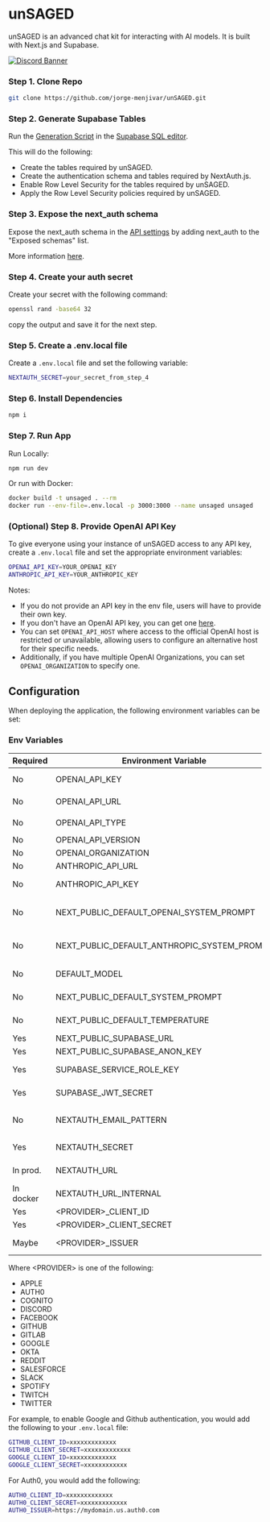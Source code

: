# unSAGED

unSAGED is an advanced chat kit for interacting with AI models. It is built with Next.js and Supabase.

<a href="https://discord.gg/rMH2acSEzq">
  <img src="https://discordapp.com/api/guilds/1124558062171209771/widget.png?style=banner2" alt="Discord Banner"/>
</a>

### Step 1. Clone Repo

```sh
git clone https://github.com/jorge-menjivar/unSAGED.git
```

### Step 2. Generate Supabase Tables

Run the [Generation Script](./GenerationScript.sql) in the [Supabase SQL editor](https://app.supabase.com/project/_/sql).

This will do the following:

- Create the tables required by unSAGED.
- Create the authentication schema and tables required by NextAuth.js.
- Enable Row Level Security for the tables required by unSAGED.
- Apply the Row Level Security policies required by unSAGED.

### Step 3. Expose the next_auth schema

Expose the next_auth schema in the [API settings](https://app.supabase.com/project/*/settings/api) by adding next_auth to the "Exposed schemas" list.

More information [here](https://authjs.dev/reference/adapter/supabase#expose-the-nextauth-schema-in-supabase).

### Step 4. Create your auth secret

Create your secret with the following command:

```sh
openssl rand -base64 32
```

copy the output and save it for the next step.

### Step 5. Create a .env.local file

Create a `.env.local` file and set the following variable:

```sh
NEXTAUTH_SECRET=your_secret_from_step_4
```

### Step 6. Install Dependencies

```sh
npm i
```

### Step 7. Run App

Run Locally:

```sh
npm run dev
```

Or run with Docker:

```sh
docker build -t unsaged . --rm
docker run --env-file=.env.local -p 3000:3000 --name unsaged unsaged
```

### (Optional) Step 8. Provide OpenAI API Key

To give everyone using your instance of unSAGED access to any API key, create a `.env.local` file and set the appropriate environment variables:

```sh
OPENAI_API_KEY=YOUR_OPENAI_KEY
ANTHROPIC_API_KEY=YOUR_ANTHROPIC_KEY

```

Notes:

- If you do not provide an API key in the env file, users will have to provide their own key.
- If you don't have an OpenAI API key, you can get one [here](https://platform.openai.com/account/api-keys).
- You can set `OPENAI_API_HOST` where access to the official OpenAI host is restricted or unavailable, allowing users to configure an alternative host for their specific needs.
- Additionally, if you have multiple OpenAI Organizations, you can set `OPENAI_ORGANIZATION` to specify one.

## Configuration

When deploying the application, the following environment variables can be set:

### Env Variables

| Required  | Environment Variable                        | Default value                                       | Description                                                                                                   |
| --------- | ------------------------------------------- | --------------------------------------------------- | ------------------------------------------------------------------------------------------------------------- |
| No        | OPENAI_API_KEY                              |                                                     | The default API key used for authenticating with OpenAI                                                       |
| No        | OPENAI_API_URL                              | `https://api.openai.com/v1`                         | The base url, for Azure use `https://<endpoint>.openai.azure.com`                                             |
| No        | OPENAI_API_TYPE                             | `openai`                                            | The API type, options are `openai` or `azure`                                                                 |
| No        | OPENAI_API_VERSION                          | `2023-03-15-preview`                                | Only applicable for Azure OpenAI                                                                              |
| No        | OPENAI_ORGANIZATION                         |                                                     | Your OpenAI organization ID                                                                                   |
| No        | ANTHROPIC_API_URL                           | `https://api.anthropic.com/v1`                      | The base url for the Anthropic API                                                                            |
| No        | ANTHROPIC_API_KEY                           |                                                     | The default API key used for authenticating with Anthropic                                                    |
| No        | NEXT_PUBLIC_DEFAULT_OPENAI_SYSTEM_PROMPT    |                                                     | The default system prompt to use on new conversations for OpenAI models.                                      |
| No        | NEXT_PUBLIC_DEFAULT_ANTHROPIC_SYSTEM_PROMPT |                                                     | The default system prompt to use on new conversations for Anthropic models.                                   |
| No        | DEFAULT_MODEL                               | `gpt-3.5-turbo` _(OpenAI)_ `gpt-35-turbo` _(Azure)_ | The default model to use on new conversations                                                                 |
| No        | NEXT_PUBLIC_DEFAULT_SYSTEM_PROMPT           | [see here](./utils/app/const.ts)                    | The default system prompt to use on new conversations                                                         |
| No        | NEXT_PUBLIC_DEFAULT_TEMPERATURE             | 1                                                   | The default temperature to use on new conversations                                                           |
| Yes       | NEXT_PUBLIC_SUPABASE_URL                    |                                                     | The project URL.                                                                                              |
| Yes       | NEXT_PUBLIC_SUPABASE_ANON_KEY               |                                                     | The supabase project anon key.                                                                                |
| Yes       | SUPABASE_SERVICE_ROLE_KEY                   |                                                     | The supabase project service role key.                                                                        |
| Yes       | SUPABASE_JWT_SECRET                         |                                                     | **Warning!** Generating a new JWT Secret will invalidate all tokens above.                                    |
| No        | NEXTAUTH_EMAIL_PATTERN                      |                                                     | The email regex pattern granted access to unSAGED. For example `.+@mydomain.com`                              |
| Yes       | NEXTAUTH_SECRET                             |                                                     | NextAuth Settings. See [Documentation](https://next-auth.js.org/configuration/options#nextauth_secret)        |
| In prod.  | NEXTAUTH_URL                                | `http://localhost:3000`                             | NextAuth Settings. See [Documentation](https://next-auth.js.org/configuration/options#nextauth_url)           |
| In docker | NEXTAUTH_URL_INTERNAL                       |                                                     | NextAuth Settings. See [Documentation](https://next-auth.js.org/configuration/options#nextauth_url_internal). |
| Yes       | \<PROVIDER\>\_CLIENT_ID                     |                                                     | Provider OAuth Client ID                                                                                      |
| Yes       | \<PROVIDER\>\_CLIENT_SECRET                 |                                                     | Provider OAuth Client Secret                                                                                  |
| Maybe     | \<PROVIDER\>\_ISSUER                        |                                                     | Provider Issuer URL (Only some providers need this)                                                           |

Where \<PROVIDER\> is one of the following:

- APPLE
- AUTH0
- COGNITO
- DISCORD
- FACEBOOK
- GITHUB
- GITLAB
- GOOGLE
- OKTA
- REDDIT
- SALESFORCE
- SLACK
- SPOTIFY
- TWITCH
- TWITTER

For example, to enable Google and Github authentication, you would add the following to your `.env.local` file:

```sh
GITHUB_CLIENT_ID=xxxxxxxxxxxxx
GITHUB_CLIENT_SECRET=xxxxxxxxxxxxx
GOOGLE_CLIENT_ID=xxxxxxxxxxxxx
GOOGLE_CLIENT_SECRET=xxxxxxxxxxxx
```

For Auth0, you would add the following:

```sh
AUTH0_CLIENT_ID=xxxxxxxxxxxxx
AUTH0_CLIENT_SECRET=xxxxxxxxxxxxx
AUTH0_ISSUER=https://mydomain.us.auth0.com
```
